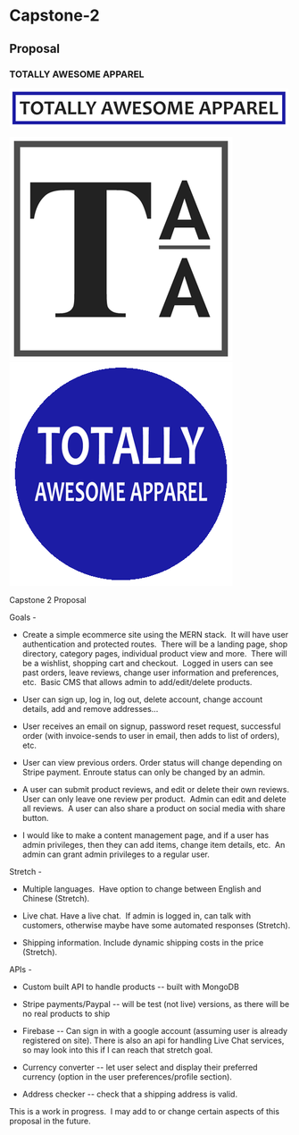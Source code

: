# Capstone-2

## Proposal

### TOTALLY AWESOME APPAREL

![TAA Header](./images/logos/TAA-header-color.png)

![TAA logo black and white](./images/logos/TAA-Logo-black-and-white.png)
![TAA logo color](./images/logos/TAA-logo-color.png)

Capstone 2 Proposal

Goals -

- Create a simple ecommerce site using the MERN stack.  It will have user authentication and protected routes.  There will be a landing page, shop directory, category pages, individual product view and more.  There will be a wishlist, shopping cart and checkout.  Logged in users can see past orders, leave reviews, change user information and preferences, etc.  Basic CMS that allows admin to add/edit/delete products.

- User can sign up, log in, log out, delete account, change account details, add and remove addresses...

- User receives an email on signup, password reset request, successful order (with invoice-sends to user in email, then adds to list of orders), etc.

- User can view previous orders. Order status will change depending on Stripe payment. Enroute status can only be changed by an admin.

- A user can submit product reviews, and edit or delete their own reviews. User can only leave one review per product.  Admin can edit and delete all reviews.  A user can also share a product on social media with share button.

- I would like to make a content management page, and if a user has admin privileges, then they can add items, change item details, etc.  An admin can grant admin privileges to a regular user.

Stretch -

- Multiple languages.  Have option to change between English and Chinese (Stretch).

- Live chat. Have a live chat.  If admin is logged in, can talk with customers, otherwise maybe have some automated responses (Stretch).

- Shipping information. Include dynamic shipping costs in the price (Stretch).

APIs -

- Custom built API to handle products -- built with MongoDB

- Stripe payments/Paypal -- will be test (not live) versions, as there will be no real products to ship

- Firebase -- Can sign in with a google account (assuming user is already registered on site). There is also an api for handling Live Chat services, so may look into this if I can reach that stretch goal.

- Currency converter -- let user select and display their preferred currency (option in the user preferences/profile section).

- Address checker -- check that a shipping address is valid.

This is a work in progress.  I may add to or change certain aspects of this proposal in the future.
